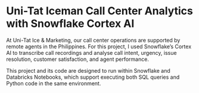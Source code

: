 # Uni-Tat Iceman Call Center Analytics with Snowflake Cortex AI
At Uni-Tat Ice & Marketing, our call center operations are supported by remote agents in the Philippines. For this project, I used Snowflake’s Cortex AI to transcribe call recordings and analyse call intent, urgency, issue resolution, customer satisfaction, and agent performance.

This project and its code are designed to run within Snowflake and Databricks Notebooks, which support executing both SQL queries and Python code in the same environment.
